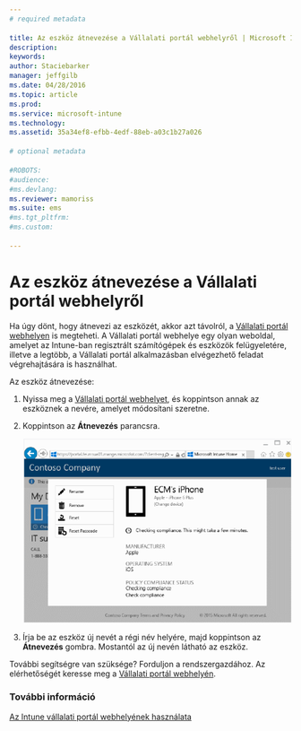 ```yaml
---
# required metadata

title: Az eszköz átnevezése a Vállalati portál webhelyről | Microsoft Intune
description:
keywords:
author: Staciebarker
manager: jeffgilb
ms.date: 04/28/2016
ms.topic: article
ms.prod:
ms.service: microsoft-intune
ms.technology:
ms.assetid: 35a34ef8-efbb-4edf-88eb-a03c1b27a026

# optional metadata

#ROBOTS:
#audience:
#ms.devlang:
ms.reviewer: mamoriss
ms.suite: ems
#ms.tgt_pltfrm:
#ms.custom:

---
```



# Az eszköz átnevezése a Vállalati portál webhelyről

Ha úgy dönt, hogy átnevezi az eszközét, akkor azt távolról, a [Vállalati portál webhelyen](http://portal.manage.microsoft.com) is megteheti. A Vállalati portál webhelye egy olyan weboldal, amelyet az Intune-ban regisztrált számítógépek és eszközök felügyeletére, illetve a legtöbb, a Vállalati portál alkalmazásban elvégezhető feladat végrehajtására is használhat.

Az eszköz átnevezése:

1.  Nyissa meg a [Vállalati portál webhelyet](http://portal.manage.microsoft.com), és koppintson annak az eszköznek a nevére, amelyet módosítani szeretne.

2.  Koppintson az **Átnevezés** parancsra.

    ![rename-device](./media/iwp-1-tap-reset-passcode.png)

3.  Írja be az eszköz új nevét a régi név helyére, majd koppintson az **Átnevezés** gombra. Mostantól az új nevén látható az eszköz.

További segítségre van szüksége? Forduljon a rendszergazdához. Az elérhetőségét keresse meg a [Vállalati portál webhelyén](http://portal.manage.microsoft.com).

### További információ
[Az Intune vállalati portál webhelyének használata](using-the-intune-company-portal-website.md)

<!--HONumber=Jun16_HO2-->


